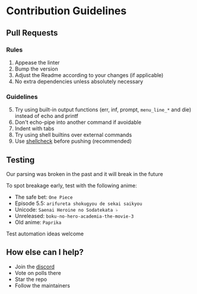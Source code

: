 # Contribution Guidelines

## Pull Requests

### Rules

1. Appease the linter
2. Bump the version
3. Adjust the Readme according to your changes (if applicable)
4. No extra dependencies unless absolutely necessary

### Guidelines

5. Try using built-in output functions (err, inf, prompt, `menu_line_*` and die) instead of echo and printf
6. Don't echo-pipe into another command if avoidable
7. Indent with tabs
8. Try using shell builtins over external commands
9. Use [shellcheck](https://github.com/koalaman/shellcheck) before pushing (recommended)

## Testing

Our parsing was broken in the past and it will break in the future

To spot breakage early, test with the following anime:

- The safe bet: `One Piece`
- Episode 5.5: `arifureta shokugyou de sekai saikyou`
- Unicode: `Saenai Heroine no Sodatekata ♭`
- Unreleased: `boku-no-hero-academia-the-movie-3`
- Old anime: `Paprika`

Test automation ideas welcome

## How else can I help?

- Join the [discord](https://discord.gg/aqu7GpqVmR)
- Vote on polls there
- Star the repo
- Follow the maintainers
